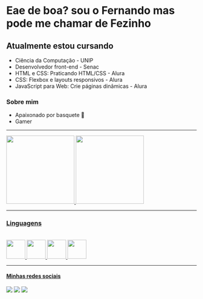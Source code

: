  <h1>Eae de boa? sou o Fernando mas pode me chamar de Fezinho</h1>
    <h2>Atualmente estou cursando</h2>
    <ul>
        <li>Ciência da Computação - UNIP</li>
        <li>Desenvolvedor front-end - Senac</li>
        <li>HTML e CSS: Praticando HTML/CSS - Alura</li>
        <li>CSS: Flexbox e layouts responsivos - Alura</li>
        <li>JavaScript para Web: Crie páginas dinâmicas - Alura</li>
    </ul>
    <h3>Sobre mim</h3>
    <ul>
        <li>Apaixonado por basquete 🏀 </li>
        <li>Gamer</li>
    </ul>
    <hr>
    <div>
        <div>
<a href="https://github.com/Fezinh0">
<img height="180em" src="https://github-readme-stats.vercel.app/api/top-langs/?username=Fezinh0&layout=compact&langs_count=7&theme=dracula"/>
<img height="180em" src="https://github-readme-stats.vercel.app/api?username=Fezinh0&show_icons=true&theme=dracula&include_all_commits=true&count_private=true"/>
</div>
    <hr>
    </div>
    <h3>Linguagens</h3>
    <link rel="stylesheet" href="https://cdn.jsdelivr.net/gh/devicons/devicon@v2.15.1/devicon.min.css">
    <div style="display: inline_block" style="line height:" 5.5"><br>
        <img src="https://cdn.jsdelivr.net/gh/devicons/devicon/icons/html5/html5-original.svg" width="50" height="50" />
        <img src="https://cdn.jsdelivr.net/gh/devicons/devicon/icons/css3/css3-original.svg" width="50" heigth="50" />
        <img src="https://cdn.jsdelivr.net/gh/devicons/devicon/icons/javascript/javascript-original.svg" width="50" heigth="50" />
        <img src="https://cdn.jsdelivr.net/gh/devicons/devicon/icons/react/react-original.svg" width="50" heigth="50" />
    </div>
    <hr>
    <h4>Minhas redes sociais</h4>
    <div>
        <a href="https://instagram.com/yrnfernando_" target="_blank"><img
                src="https://img.shields.io/badge/-Instagram-%23E4405F?style=for-the-badge&logo=instagram&logoColor=white"
                target="_blank"></a>
        <a href="mailto:contato@fernando.developer.16@gmail.com"><img
                src="https://img.shields.io/badge/Gmail-D14836?style=for-the-badge&logo=gmail&logoColor=white"
                target="_blank"></a>
        <a href="https://www.linkedin.com/in/fernando-oliveira-0001a0236/" target="_blank"><img
                src="https://img.shields.io/badge/-LinkedIn-%230077B5?style=for-the-badge&logo=linkedin&logoColor=white"
                target="_blank"></a>
    </div>

  

          


